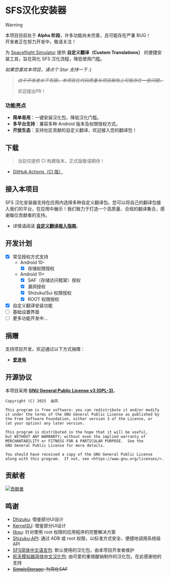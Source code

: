 # SFS汉化安装器

> [!WARNING]
> 本项目目前处于 **Alpha 阶段**，许多功能尚未完善，且可能存在严重 BUG！  
> 开发者正在努力开发中，敬请关注！

为 [Spaceflight Simulator](https://spaceflightsimulator.com/) 提供 **自定义翻译（Custom Translations）** 的便捷安装工具，旨在简化 SFS 汉化流程，降低使用门槛。

*如果您喜欢本项目，请点个 Star 支持一下 :)*

> ~~*由于开发者水平有限，本项目在代码质量与项目架构上可能存在一些问题。*~~
> 
> 欢迎提出PR！

### 功能亮点

- **简单易用**：一键安装汉化包，降低汉化门槛。
- **多平台支持**：兼容多种 Android 版本及权限授权方式。
- **开放生态**：支持社区贡献的自定义翻译，欢迎接入您的翻译包！

## 下载

> 当前仅提供 CI 构建版本，正式版敬请期待！

- [GitHub Actions（CI 版）](https://github.com/youfeng11/SFS-CustomTranslations-Installer/actions/workflows/android.yml)

## 接入本项目

SFS 汉化安装器支持在应用内选择多种自定义翻译包。您可以将自己的翻译包接入我们的平台，在应用中展示！我们致力于打造一个高质量、合规的翻译集合，感谢每位贡献者的支持。

- 详情请阅读 **[自定义翻译接入指南](INTEGRATE.md)**。

## 开发计划

- [x] 常见授权方式支持
  - Android 10-
    - [x] 存储权限授权
  - Android 11+
    - [x] SAF（存储访问框架）授权
    - [x] 漏洞授权
    - [x] Shizuku/Sui 权限授权
    - [x] ROOT 权限授权
- [x] 自定义翻译安装功能
- [ ] 基础设置界面
- [ ] 更多功能开发中...

## 捐赠

支持项目开发，欢迎通过以下方式捐赠：

- [**爱发电**](https://afdian.com/a/youfeng)

## 开源协议

本项目采用 [**GNU General Public License v3 (GPL-3)**](LICENSE)。
```
Copyright (C) 2025  由风

This program is free software: you can redistribute it and/or modify
it under the terms of the GNU General Public License as published by
the Free Software Foundation, either version 3 of the License, or
(at your option) any later version.

This program is distributed in the hope that it will be useful,
but WITHOUT ANY WARRANTY; without even the implied warranty of
MERCHANTABILITY or FITNESS FOR A PARTICULAR PURPOSE.  See the
GNU General Public License for more details.

You should have received a copy of the GNU General Public License
along with this program.  If not, see <https://www.gnu.org/licenses/>.
```

## 贡献者

<a href="https://github.com/youfeng11/SFS-CustomTranslations-Installer/graphs/contributors">
  <img src="https://contrib.rocks/image?repo=youfeng11/SFS-CustomTranslations-Installer"  alt="贡献者"/>
</a>

## 鸣谢
- [Dhizuku](https://github.com/iamr0s/Dhizuku): 借鉴部分UI设计
- [KernelSU](https://github.com/tiann/KernelSU): 借鉴部分UI设计
- [libsu](https://github.com/topjohnwu/libsu): 针对使用 root 权限的应用程序的完整解决方案
- [Shizuku-API](https://github.com/RikkaApps/Shizuku-API): 通过 ADB 或 root 权限，以标准方式安全、便捷地调用系统级 API
- [SFS简体中文语言包](https://gitee.com/YouFeng11/SFS-zh-CN-Translation): 默认使用的汉化包，由本项目开发者维护
- [航天模拟器简体中文汉化包](https://github.com/sTheNight/Spaceflight-Simulator-CNlang): 由可爱的重铬酸钠制作的汉化包，在此感谢他的支持
- ~~[SimpleStorage](https://github.com/anggrayudi/SimpleStorage): 为简化SAF~~
